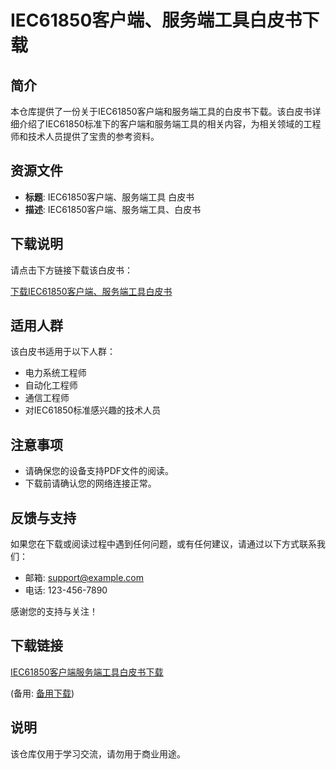 # IEC61850客户端、服务端工具白皮书下载

## 简介
本仓库提供了一份关于IEC61850客户端和服务端工具的白皮书下载。该白皮书详细介绍了IEC61850标准下的客户端和服务端工具的相关内容，为相关领域的工程师和技术人员提供了宝贵的参考资料。

## 资源文件
- **标题**: IEC61850客户端、服务端工具 白皮书
- **描述**: IEC61850客户端、服务端工具、白皮书

## 下载说明
请点击下方链接下载该白皮书：

[下载IEC61850客户端、服务端工具白皮书](./IEC61850_Client_Server_Tools_Whitepaper.pdf)

## 适用人群
该白皮书适用于以下人群：
- 电力系统工程师
- 自动化工程师
- 通信工程师
- 对IEC61850标准感兴趣的技术人员

## 注意事项
- 请确保您的设备支持PDF文件的阅读。
- 下载前请确认您的网络连接正常。

## 反馈与支持
如果您在下载或阅读过程中遇到任何问题，或有任何建议，请通过以下方式联系我们：
- 邮箱: support@example.com
- 电话: 123-456-7890

感谢您的支持与关注！

## 下载链接
[IEC61850客户端服务端工具白皮书下载](https://pan.quark.cn/s/742481069623) 

(备用: [备用下载](https://pan.baidu.com/s/1QbktlkQBeuKK6c0OEJn5sA?pwd=1234))

## 说明

该仓库仅用于学习交流，请勿用于商业用途。
